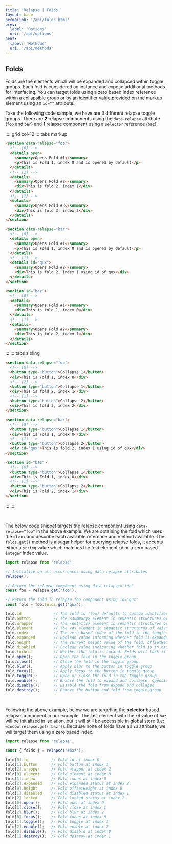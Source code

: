 ```yaml
---
title: 'Relapse | Folds'
layout: base
permalink: '/api/folds.html'
prev:
  label: 'Options'
  uri: '/api/options'
next:
  label: 'Methods'
  uri: '/api/methods'
---
```


## Folds

Folds are the elements which will be expanded and collapsed within toggle groups. Each fold is considered an instance and expose additional methods for interfacing. You can target folds using a zero based index reference within a collapsible group or by an identifier value provided on the markup element using an `id=""` attribute.

Take the following code sample, we have are 3 different relapse toggle groups. There are **2** relapse components using the `data-relapse` attribute (`foo` and `bar`) and **1** relapse component using a `selector` reference (`baz`).

:::: grid col-12
::: tabs markup

```html
<section data-relapse="foo">
  <!-- [0] -->
  <details open>
    <summary>Opens Fold #1</summary>
    <p>This is Fold 1, index 0 and is opened by default</p>
  </details>
  <!-- [1] -->
  <details>
    <summary>Opens Fold #2</summary>
    <div>This is fold 2, index 1</div>
  </details>
  <!-- [2] -->
  <details>
    <summary>Opens Fold #3</summary>
    <div>This is fold 3, index 2</div>
  </details>
</section>

<section data-relapse="bar">
  <!-- [0] -->
  <details open>
    <summary>Opens Fold #1</summary>
    <p>This is Fold 1, index 0 and is opened by default</p>
  </details>
  <!-- [1] -->
  <details id="qux">
    <summary>Opens Fold #2</summary>
    <div>This is fold 2, index 1 using id of qux</div>
  </details>
</section>

<section id="baz">
  <!-- [0] -->
  <details>
    <summary>Opens Fold #1</summary>
    <div>This is fold 1, index 0</div>
  </details>
  <!-- [1] -->
  <details>
    <summary>Opens Fold #2</summary>
    <div>This is fold 2, index 1</div>
  </details>
</section>
```

:::
::: tabs sibling

```html
<section data-relapse="foo">
  <!-- [0] -->
  <button type="button">Collapse 1</button>
  <div>This is Fold 1, index 0</div>
  <!-- [2] -->
  <button type="button">Collapse 1</button>
  <div>This is fold 2, index 1</div>
  <!-- [1] -->
  <button type="button">Collapse 2</button>
  <div>This is fold 3, index 2</div>
</section>

<section data-relapse="bar">
  <!-- [0] -->
  <button type="button">Collapse 1</button>
  <div>This is Fold 1, index 0</div>
  <!-- [1] -->
  <button type="button">Collapse 2</button>
  <div id="qux">This is fold 2, index 1 using id of qux</div>
</section>

<section id="baz">
  <!-- [0] -->
  <button type="button">Collapse 1</button>
  <div>This is Fold 1, index 0</div>
  <!-- [1] -->
  <button type="button">Collapse 2</button>
  <div>This is Fold 2, index 1</div>
</section>
```

:::
::::

<br>

The below code snippet targets the relapse component using `data-relapse="foo"` in the above example. We are obtaining the fold which uses the id `qux` and describe each available reference and method available. The `folds.get()` method is a sugar helper for querying relapse folds, it accepts either a `string` value which matches the fold element `id` or a zero based `integer` index value.

<!-- prettier-ignore -->
```js
import relapse from 'relapse';

// Initialize on all occurrences using data-relapse attributes
relapse();

// Return the relapse component using data-relapse="foo"
const foo = relapse.get('foo');

// Return the fold in relapse foo component using id="qux"
const fold = foo.folds.get('qux');

fold.id              // The fold id (foo) defaults to custom identifier when undefined
fold.button          // The <summary> element in semantic structures or <button> in sibling
fold.wrapper         // The <details> element in semantic structures or <div> in sibling
fold.element         // The <p> element in semantic structures of <div> in sibling
fold.index           // The zero based index of the fold in the toggle group, i.e: 1
fold.expanded        // Boolean value informing whether fold is expanded
fold.height          // The current height value of the fold, offsetHeight or scrollHeight
fold.disabled        // Boolean value indicating whether fold is in disable/enabled state
fold.locked          // Whether the fold is locked. Folds will lock if initialized as disabled.
fold.open();         // Open the fold in the toggle group
fold.close();        // Close the fold in the toggle group.
fold.blur();         // Apply blur to the button in toggle group
fold.focus();        // Apply focus to the button in toggle group
fold.toggle();       // Open or close the fold in the toggle group
fold.enable();       // Enable the fold to expand and collapse, opposite of disable
fold.disable();      // Disable the fold from expand and collapse
fold.destroy();      // Remove the button and fold from toggle group
```

<br>

Following the above example, below we are targeting the **selector** based relapse component in our example. The last element with the `id` value of `baz` will be initialized in isolation, but it will still be accessible in global store (i.e: `window.relapse.get('baz')`). Because none of folds have an `id` attribute, we will target them using a zero based index.

<!-- prettier-ignore -->
```js
import relapse from 'relapse';

const { folds } = relapse('#baz');

fold[0].id          // Fold id at index 0
fold[1].button      // Fold button at index 1
fold[2].wrapper     // Fold wrapper at index 2
fold[0].element     // Fold element at index 0
fold[1].index       // Fold index at index 0
fold[2].expanded    // Fold expanded status at index 2
fold[0].height      // Fold offsetHeight at index 0
fold[1].disabled    // Fold disabled status at index 1
fold[2].locked      // Fold locked status at index 2
fold[0].open();     // Fold open at index 0
fold[1].close();    // Fold close at index 1
fold[2].blur();     // Fold blur at index 2
fold[0].focus();    // Fold focus at index 0
fold[1].toggle();   // Fold toggle at index 1
fold[2].enable();   // Fold enable at index 2
fold[0].disable();  // Fold disable at index 0
fold[1].destroy();  // Fold destroy at index 1
```
